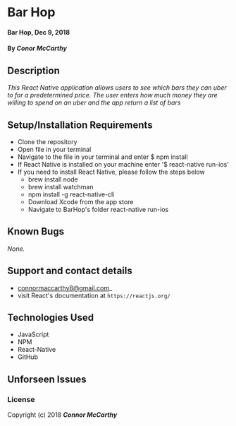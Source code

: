 # Bar Hop

#### Bar Hop, Dec 9, 2018

#### By _**Conor McCarthy**_

## Description

_This React Native application allows users to see which bars they can uber to for a predetermined price. The user enters how much money they are willing to spend on an uber and the app return a list of bars_

## Setup/Installation Requirements

- Clone the repository
- Open file in your terminal
- Navigate to the file in your terminal and enter \$ npm install
- If React Native is installed on your machine enter '\$ react-native run-ios'
- If you need to install React Native, please follow the steps below
  - brew install node
  - brew install watchman
  - npm install -g react-native-cli
  - Download Xcode from the app store
  - Navigate to BarHop's folder react-native run-ios

## Known Bugs

_None._

## Support and contact details

- connormaccarthy8@gmail.com\_
- visit React's documentation at `https://reactjs.org/`

## Technologies Used

- JavaScript
- NPM
- React-Native
- GitHub

## Unforseen Issues

### License

Copyright (c) 2018 **_Connor McCarthy_**
